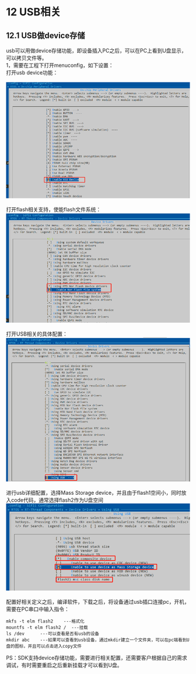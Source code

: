 # 12 USB相关
## 12.1 USB做device存储
usb可以用做device存储功能，即设备插入PC之后，可以在PC上看到U盘显示，可以拷贝文件等。<br>
1，需要在工程下打开menuconfig，如下设置：<br>
打开usb device功能：<br>
<br>![alt text](./assets/usb/usb001.png)<br>   
打开flash相关支持，使能flash文件系统：
<br>![alt text](./assets/usb/usb002.png)<br>   
打开USB相关的具体配置：
<br>![alt text](./assets/usb/usb003.png)<br>   
进行usb详细配置，选择Mass Storage device，并且由于flash1空间小，同时放入code代码，通常选择flash2作为U盘空间
<br>![alt text](./assets/usb/usb004.png)<br>   
配置好相关定义之后，编译软件，下载之后，将设备通过usb插口连接pc，开机，需要在PC串口中输入指令：<br>
```
mkfs -t elm flash2    ---格式化
mountfs -t elm flash2 /  ---挂载
ls /dev      ---可以查看是否有usb的设备
mkdir abc    ---如果可以查看到usb设备，通过mkdir建立一个文件夹，可以在pc端看到U盘的图标，并且可以点击进入copy文件
```
PS：SDK支持device存储功能，需要进行相关配置，还需要客户根据自己的需求调试，有时需要重启之后重新挂载才可以看到U盘。
